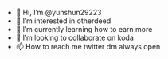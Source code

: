 - 👋 Hi, I’m @yunshun29223
- 👀 I’m interested in otherdeed
- 🌱 I’m currently learning how to earn more
- 💞️ I’m looking to collaborate on koda
- 📫 How to reach me twitter dm always open

<!---
yunshun29223/yunshun29223 is a ✨ special ✨ repository because its `README.md` (this file) appears on your GitHub profile.
You can click the Preview link to take a look at your changes.
--->
